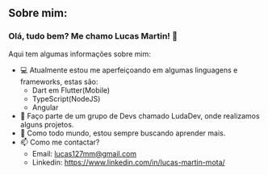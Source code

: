 ## Sobre mim:

### Olá, tudo bem? Me chamo Lucas Martin! 👋
Aqui tem algumas informações sobre mim:

- 💻 Atualmente estou me aperfeiçoando em algumas linguagens e frameworks, estas são:
    -  Dart em Flutter(Mobile)
    -  TypeScript(NodeJS)
    -  Angular
- 👥 Faço parte de um grupo de Devs chamado LudaDev, onde realizamos alguns projetos.
- 🤔 Como todo mundo, estou sempre buscando aprender mais.
- 📫 Como me contactar?
    - Email: lucas127mm@gmail.com
    - Linkedin: https://www.linkedin.com/in/lucas-martin-mota/
 



